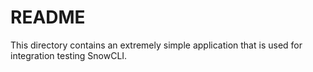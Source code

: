 # README

This directory contains an extremely simple application that is used for
integration testing SnowCLI.
